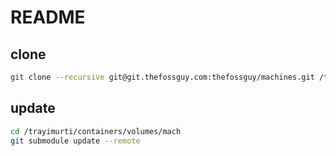 # README


## clone

```bash
git clone --recursive git@git.thefossguy.com:thefossguy/machines.git /trayimurti/containers/volumes/mach
```

## update

```bash
cd /trayimurti/containers/volumes/mach
git submodule update --remote
```
